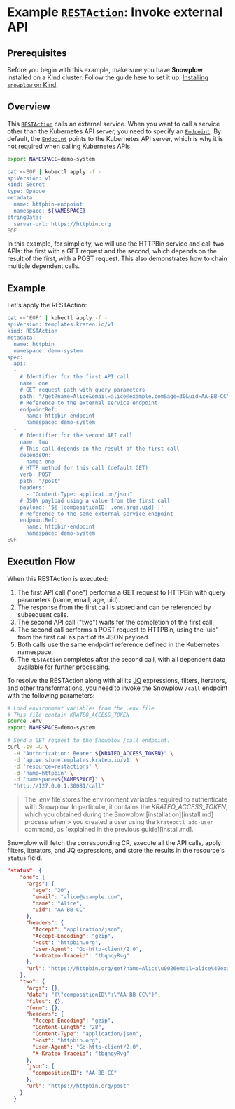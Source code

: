 # Example [`RESTAction`][restactions]: Invoke external API

## Prerequisites

Before you begin with this example, make sure you have **Snowplow** installed on a Kind cluster.
Follow the guide here to set it up: [Installing `snowplow` on Kind](howto/install.md).


## Overview

This [`RESTAction`][restactions] calls an external service. When you want to call a service other than the Kubernetes API server, you need to specify an [`Endpoint`][endpoints]. By default, the [`Endpoint`][endpoints] points to the Kubernetes API server, which is why it is not required when calling Kubernetes APIs.


```sh {name=create-endpoint}
export NAMESPACE=demo-system

cat <<EOF | kubectl apply -f -
apiVersion: v1
kind: Secret
type: Opaque
metadata:
  name: httpbin-endpoint
  namespace: ${NAMESPACE}
stringData:
  server-url: https://httpbin.org
EOF
```

In this example, for simplicity, we will use the HTTPBin service and call two APIs: the first with a GET request and the second, which depends on the result of the first, with a POST request. This also demonstrates how to chain multiple dependent calls.


## Example

Let's apply the RESTAction:

```sh {name=restaction-httpbin}
cat <<'EOF' | kubectl apply -f -
apiVersion: templates.krateo.io/v1
kind: RESTAction
metadata:
  name: httpbin
  namespace: demo-system
spec:
  api:
  - 
    # Identifier for the first API call
    name: one
    # GET request path with query parameters
    path: "/get?name=Alice&email=alice@example.com&age=30&uid=AA-BB-CC"
    # Reference to the external service endpoint
    endpointRef:
      name: httpbin-endpoint
      namespace: demo-system
  - 
    # Identifier for the second API call
    name: two
    # This call depends on the result of the first call
    dependsOn: 
      name: one
    # HTTP method for this call (default GET)
    verb: POST
    path: "/post"
    headers:
      - "Content-Type: application/json"
    # JSON payload using a value from the first call
    payload: '${ {compositionID: .one.args.uid} }'
    # Reference to the same external service endpoint
    endpointRef:
      name: httpbin-endpoint
      namespace: demo-system
EOF
```

## Execution Flow

When this RESTAction is executed:

1. The first API call ("one") performs a GET request to HTTPBin with query parameters (name, email, age, uid).
2. The response from the first call is stored and can be referenced by subsequent calls.
3. The second API call ("two") waits for the completion of the first call.
4. The second call performs a POST request to HTTPBin, using the 'uid' from the first call as part of its JSON payload.
5. Both calls use the same endpoint reference defined in the Kubernetes namespace.
6. The `RESTAction` completes after the second call, with all dependent data available for further processing.


To resolve the RESTAction along with all its [JQ][jq] expressions, filters, iterators, and other transformations, you need to invoke the Snowplow `/call` endpoint with the following parameters:


```sh {name=execute-restaction depends=restaction-httpbin}
# Load environment variables from the .env file
# This file contain KRATEO_ACCESS_TOKEN
source .env
export NAMESPACE=demo-system

# Send a GET request to the Snowplow /call endpoint.
curl -sv -G \
  -H "Authorization: Bearer ${KRATEO_ACCESS_TOKEN}" \
  -d 'apiVersion=templates.krateo.io/v1' \
  -d 'resource=restactions' \
  -d 'name=httpbin' \
  -d "namespace=${NAMESPACE}" \
  "http://127.0.0.1:30081/call"
```


> The _.env_ file stores the environment variables required to authenticate with Snowplow.
> In particular, it contains the _KRATEO_ACCESS_TOKEN_, which you obtained during the Snowplow [installation][install.md] process when > you created a user using the `krateoctl add-user` command, as [explained in the previous guide][install.md].


Snowplow will fetch the corresponding CR, execute all the API calls, apply filters, iterators, and JQ expressions, and store the results in the resource's `status` field.

```json
"status": {
    "one": {
      "args": {
        "age": "30",
        "email": "alice@example.com",
        "name": "Alice",
        "uid": "AA-BB-CC"
      },
      "headers": {
        "Accept": "application/json",
        "Accept-Encoding": "gzip",
        "Host": "httpbin.org",
        "User-Agent": "Go-http-client/2.0",
        "X-Krateo-Traceid": "tbqnqyRvg"
      },
      "url": "https://httpbin.org/get?name=Alice\u0026email=alice%40example.com\u0026age=30\u0026uid=AA-BB-CC"
    },
    "two": {
      "args": {},
      "data": "{\"compositionID\":\"AA-BB-CC\"}",
      "files": {},
      "form": {},
      "headers": {
        "Accept-Encoding": "gzip",
        "Content-Length": "28",
        "Content-Type": "application/json",
        "Host": "httpbin.org",
        "User-Agent": "Go-http-client/2.0",
        "X-Krateo-Traceid": "tbqnqyRvg"
      },
      "json": {
        "compositionID": "AA-BB-CC"
      },
      "url": "https://httpbin.org/post"
    }
  }
```

[restactions]: restactions.md
[endpoints]: endpoints.md
[jq]: https://jqlang.org/tutorial/
